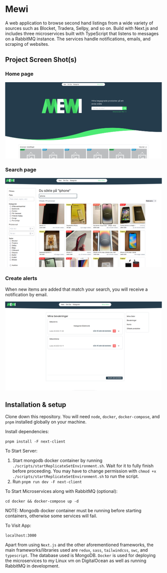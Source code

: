 # Mewi

A web application to browse second hand listings from a wide variety of sources such as Blocket, Tradera, Sellpy, and so
on. Build with Next.js and includes three microservices built with TypeScript that listens to messages on a RabbitMQ
instance. The services handle notifications, emails, and scraping of websites.

## Project Screen Shot(s)

### Home page

![Home page](./screenshots/index.png)

### Search page

![Search page](./screenshots/search-iphone.png)

### Create alerts

When new items are added that match your search, you will receive a notification by email.

![Notify me](./screenshots/watchers.png)

## Installation & setup

Clone down this repository. You will need `node`, `docker`, `docker-compose`, and `pnpm` installed globally on your
machine.

Install dependencies:

`pnpm install -F next-client`

To Start Server:

1. Start mongodb docker container by running `./scripts/startReplicateSetEnvironment.sh`. Wait for it to fully finish
   before proceeding. You may have to change permission with `chmod +x ./scripts/startReplicateSetEnvironment.sh` to run
   the script.
2. Run `pnpm run dev -F next-client`

To Start Microservices along with RabbitMQ (optional):

`cd docker && docker-compose up -d`

NOTE: Mongodb docker container must be running before starting containers, otherwise some services will fail.

To Visit App:

`localhost:3000`


Apart from using `Next.js` and the other aforementioned frameworks, the main frameworks/libraries used
are `redux`, `sass`, `tailwindcss`, `swc`, and `typescript`. The database used is MongoDB. `Docker` is used for
deploying the microservices to my Linux vm on DigitalOcean as well as running RabbitMQ in development.

